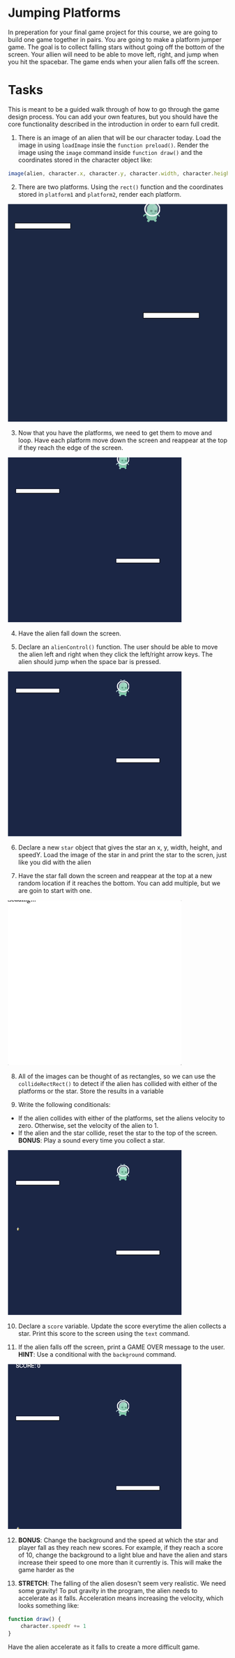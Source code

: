 # Jumping Platforms

In preperation for your final game project for this course, we are going to build one game together in pairs. You are going to make a platform jumper game. The goal is to collect falling stars without going off the bottom of the screen. Your allien will need to be able to move left, right, and jump when you hit the spacebar. The game ends when your alien falls off the screen.

# Tasks
This is meant to be a guided walk through of how to go through the game design process. You can add your own features, but you should have the core functionality described in the introduction in order to earn full credit.

1. There is an image of an alien that will be our character today. Load the image in using `loadImage` insie the `function preload()`. Render the image using the `image` command inside `function draw()` and the coordinates stored in the character object like:

```javascript
image(alien, character.x, character.y, character.width, character.height)
```

2. There are two platforms. Using the `rect()` function and the coordinates stored in `platform1` and `platform2`, render each platform. 

![](assets/Challenge1.png)

3. Now that you have the platforms, we need to get them to move and loop. Have each platform move down the screen and reappear at the top if they reach the edge of the screen.

![](assets/Challenge3.gif)

4. Have the alien fall down the screen. 

5. Declare an `alienControl()` function. The user should be able to move the alien left and right when they click the left/right arrow keys. The alien should jump when the space bar is pressed. 

![](assets/Challenge5.gif)

6. Declare a new `star` object that gives the star an x, y, width, height, and speedY. Load the image of the star in and print the star to the scren, just like you did with the alien

7. Have the star fall down the screen and reappear at the top at a new random location if it reaches the bottom. You can add multiple, but we are goin to start with one.

![](assets/Challenge7.gif)

8. All of the images can be thought of as rectangles, so we can use the `collideRectRect()` to detect if the alien has collided with either of the platforms or the star. Store the results in a variable

9. Write the following conditionals:
- If the alien collides with either of the platforms, set the aliens velocity to zero. Otherwise, set the velocity of the alien to 1.
- If the alien and the star collide, reset the star to the top of the screen. **BONUS**: Play a sound every time you collect a star.

![](assets/Challenge9.gif)

10. Declare a `score` variable. Update the score everytime the alien collects a star. Print this score to the screen using the `text` command.

11. If the alien falls off the screen, print a GAME OVER message to the user. **HINT**: Use a conditional with the `background` command.

![](assets/Challenge11.gif)

12. **BONUS**: Change the background and the speed at which the star and player fall as they reach new scores. For example, if they reach a score of 10, change the background to a light blue and have the alien and stars increase their speed to one more than it currently is. This will make the game harder as the 

13. **STRETCH**: The falling of the alien dosesn't seem very realistic. We need some gravity! To put gravity in the program, the alien needs to accelerate as it falls. Acceleration means increasing the velocity, which looks something like:

```javascript
function draw() {
	character.speedY += 1
}
```

Have the alien accelerate as it falls to create a more difficult game.

